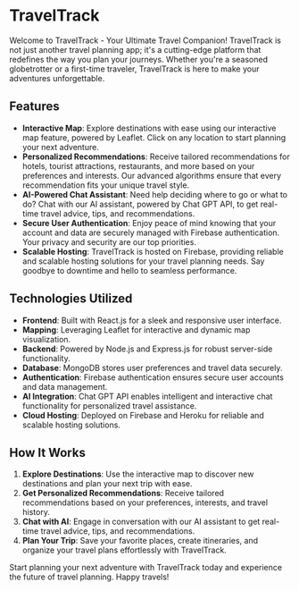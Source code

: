 <!-- Add custom styles to the README -->
<!--
<style>
  /* Customize heading styles */
  h1 {
    font-size: 36px;
    color: #ff0055;
    margin-bottom: 20px;
  }
  
  h2 {
    font-size: 24px;
    color: #333;
    margin-bottom: 16px;
  }
  
  /* Customize list styles */
  ul {
    list-style-type: disc;
    margin-left: 20px;
    margin-bottom: 16px;
  }
  
  li {
    margin-bottom: 8px;
  }
  
  /* Customize code block styles */
  code {
    background-color: #f3f3f3;
    padding: 4px 8px;
    border-radius: 4px;
    font-family: Consolas, monospace;
    font-size: 14px;
  }
  
  /* Customize link styles */
  a {
    color: #ff0055;
    text-decoration: none;
  }
  
  a:hover {
    text-decoration: underline;
  }
</style>
-->

<!-- BEGIN README CONTENT -->

# TravelTrack

Welcome to TravelTrack - Your Ultimate Travel Companion! TravelTrack is not just another travel planning app; it's a cutting-edge platform that redefines the way you plan your journeys. Whether you're a seasoned globetrotter or a first-time traveler, TravelTrack is here to make your adventures unforgettable.

## Features

- **Interactive Map**: Explore destinations with ease using our interactive map feature, powered by Leaflet. Click on any location to start planning your next adventure.
- **Personalized Recommendations**: Receive tailored recommendations for hotels, tourist attractions, restaurants, and more based on your preferences and interests. Our advanced algorithms ensure that every recommendation fits your unique travel style.
- **AI-Powered Chat Assistant**: Need help deciding where to go or what to do? Chat with our AI assistant, powered by Chat GPT API, to get real-time travel advice, tips, and recommendations.
- **Secure User Authentication**: Enjoy peace of mind knowing that your account and data are securely managed with Firebase authentication. Your privacy and security are our top priorities.
- **Scalable Hosting**: TravelTrack is hosted on Firebase, providing reliable and scalable hosting solutions for your travel planning needs. Say goodbye to downtime and hello to seamless performance.

## Technologies Utilized

- **Frontend**: Built with React.js for a sleek and responsive user interface.
- **Mapping**: Leveraging Leaflet for interactive and dynamic map visualization.
- **Backend**: Powered by Node.js and Express.js for robust server-side functionality.
- **Database**: MongoDB stores user preferences and travel data securely.
- **Authentication**: Firebase authentication ensures secure user accounts and data management.
- **AI Integration**: Chat GPT API enables intelligent and interactive chat functionality for personalized travel assistance.
- **Cloud Hosting**: Deployed on Firebase and Heroku for reliable and scalable hosting solutions.

## How It Works

1. **Explore Destinations**: Use the interactive map to discover new destinations and plan your next trip with ease.
2. **Get Personalized Recommendations**: Receive tailored recommendations based on your preferences, interests, and travel history.
3. **Chat with AI**: Engage in conversation with our AI assistant to get real-time travel advice, tips, and recommendations.
4. **Plan Your Trip**: Save your favorite places, create itineraries, and organize your travel plans effortlessly with TravelTrack.

Start planning your next adventure with TravelTrack today and experience the future of travel planning. Happy travels!

<!-- END README CONTENT -->

